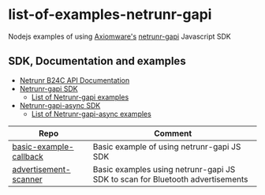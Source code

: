 # list-of-examples-netrunr-gapi

Nodejs examples of using [Axiomware's](http://www.axiomware.com) [netrunr-gapi](https://github.com/axiomware/netrunr-gapi-js) Javascript SDK

## SDK, Documentation and examples
- [Netrunr B24C API Documentation](http://www.axiomware.com/apidocs/index.html)
- [Netrunr-gapi SDK](https://github.com/axiomware/netrunr-gapi-js)
  - [List of Netrunr-gapi examples](https://github.com/axiomware/list-of-examples-netrunr-gapi)
- [Netrunr-gapi-async SDK](https://github.com/axiomware/netrunr-gapi-async-js)
  - [List of Netrunr-gapi-async examples](https://github.com/axiomware/list-of-examples-netrunr-gapi-async)

| Repo          | Comment       |
| ------------- | ------------- |
| [basic-example-callback](https://github.com/axiomware/basic-example-callback)      | Basic example of using netrunr-gapi JS SDK |
| [advertisement-scanner](https://github.com/axiomware/advertisement-scanner) | Basic examples using netrunr-gapi JS SDK to scan for Bluetooth advertisements      |
